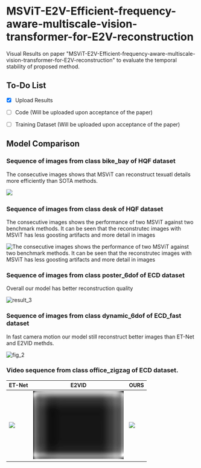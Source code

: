 # MSViT-E2V-Efficient-frequency-aware-multiscale-vision-transformer-for-E2V-reconstruction
Visual Results on paper "MSViT-E2V-Efficient-frequency-aware-multiscale-vision-transformer-for-E2V-reconstruction" to evaluate the temporal stability of proposed method.

## To-Do List

- [x] Upload Results  
- [ ] Code (Will be uploaded upon acceptance of the paper)
- [ ] Training Dataset (Will be uploaded upon acceptance of the paper)


## Model Comparison
### Sequence of images from class bike_bay of HQF dataset
The consecutive images shows that MSViT can reconstruct texuatl details more efficiently than SOTA methods. 

![](videos/result_bike_bay.png)
### Sequence of images from class desk of HQF dataset
The consecutive images shows the performance of two MSViT against two benchmark methods. It can be seen that the reconstrutec images with MSViT has less goosting artifacts and more detail in images

![The consecutive images shows the performance of two MSViT against two benchmark methods. It can be seen that the reconstrutec images with MSViT has less goosting artifacts and more detail in images](videos/results_2.png)
### Sequence of images from class poster_6dof of ECD dataset
Overall our model has better reconstruction quality

![result_3](videos/results_3.png)
### Sequence of images from class dynamic_6dof of ECD_fast dataset
In fast camera motion our model still reconstruct better images than ET-Net and E2VID methds.

![fig_2](videos/results_1.png)


### Video sequence from class office_zigzag of ECD dataset.

| ET-Net | E2VID | OURS |
|--------|-------|------|
| ![](videos/ET-Net.gif) | ![](videos/E2VID.gif) | ![](videos/OURS.gif) |

